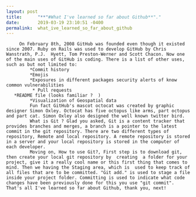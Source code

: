 ```yaml
---
layout: post
title:      "**"#What I've learned so far about Github**"."
date:       2019-03-19 23:10:51 -0400
permalink:  what_ive_learned_so_far_about_github
---
```



     
		 On February 8th, 2008 GitHub was founded even though it existed since 2007. Ruby on Rails was used to develop GitHub by Chris Wanstrath, P.J.  Hyett, Tom Preston-Werner and Scott Chacon. Now one of the main uses of GitHub is coding. There is a list of other uses, such as but not limited to:
			 *Commit history
			 *Emojis 
			 *Exposures in different packages security alerts of know common vulnerabilities
			  * Pull requests
       *README file (looks familiar ?  )
			 *Visualization of Geospatial data
			 Fun fact GitHub's mascot octocat was created by graphic designer Simon Oxley. Octocat has five octopus like arms, part octopus and part cat. Simon Oxley also designed the well known twitter bird. 
			 What is Git ? Glad you asked, Git is a content tracker that provides branches and merges, a branch is a pointer to the latest commit in the git repository. There are two different types of repository, Remote and local repository. A remote repository is stored in a server and your local repository is stored in the computer of each developer.
			 Moving on, How to use Git?, First step is to download git, then create your local git repository by  creating  a folder for your project, give it a really cool name or this first thing that comes to mind. Then we having the Staging area, which is  used to keep track of all files that are to be committed. "Git add." is used to stage a file inside your project folder. Committing is used to indicate what code changes have been previously done for this you use "git commit". That's all I've learned so far about Github, thank you, next!
			 
